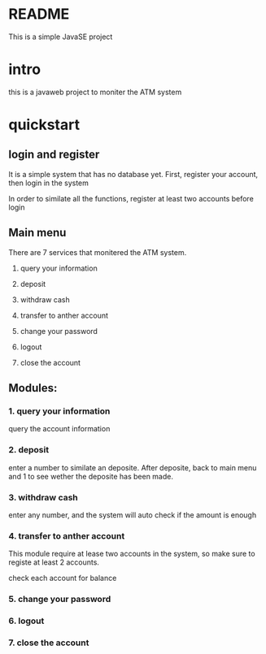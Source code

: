 # README

This is a simple JavaSE project

# intro

this is a javaweb project to moniter the ATM system

# quickstart

## login and register

It is a simple system that has no database yet. First, register your account, then login in the system 

In order to similate all the functions, register at least two accounts before login 

## Main menu

There are 7 services that monitered the ATM system. 

1. query your information

2. deposit

3. withdraw cash

4. transfer to anther account

5. change your password

6. logout

7. close the account

## Modules:

### 1. query your information

query the account information 

### 2. deposit

enter a number to similate an deposite. After deposite,  back to main menu and 1 to see wether the deposite has been made. 

### 3. withdraw cash

enter any number, and the system will auto check if the amount is enough

### 4. transfer to anther account

This module require at lease two accounts in the system, so make sure to  registe at least 2 accounts. 

check each account for balance

### 5. change your password

### 6. logout

### 7. close the account